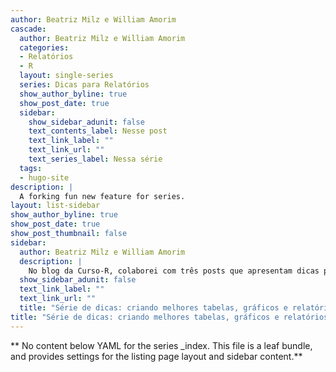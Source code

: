 ```yaml
---
author: Beatriz Milz e William Amorim
cascade:
  author: Beatriz Milz e William Amorim
  categories:
  - Relatórios
  - R
  layout: single-series
  series: Dicas para Relatórios
  show_author_byline: true
  show_post_date: true
  sidebar:
    show_sidebar_adunit: false
    text_contents_label: Nesse post
    text_link_label: ""
    text_link_url: ""
    text_series_label: Nessa série
  tags:
  - hugo-site
description: |
  A forking fun new feature for series.
layout: list-sidebar
show_author_byline: true
show_post_date: true
show_post_thumbnail: false
sidebar:
  author: Beatriz Milz e William Amorim
  description: |
    No blog da Curso-R, colaborei com três posts que apresentam dicas para fazer tabelas, gráficos e relatórios em R. Imagem da preview por @allison_horst.
  show_sidebar_adunit: false
  text_link_label: ""
  text_link_url: ""
  title: "Série de dicas: criando melhores tabelas, gráficos e relatórios em R"
title: "Série de dicas: criando melhores tabelas, gráficos e relatórios em R"
---
```


** No content below YAML for the series _index. This file is a leaf bundle, and provides settings for the listing page layout and sidebar content.**
